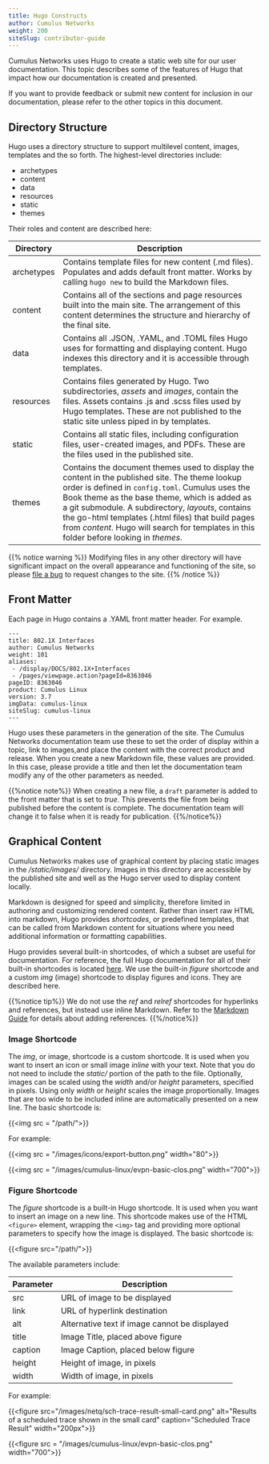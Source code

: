 ```yaml
---
title: Hugo Constructs
author: Cumulus Networks
weight: 200
siteSlug: contributor-guide
---
```

Cumulus Networks uses Hugo to create a static web site for our user documentation. This topic describes some of the features of Hugo that impact how our documentation is created and presented.

If you want to provide feedback or submit new content for inclusion in our documentation, please refer to the other topics in this document.

## Directory Structure

Hugo uses a directory structure to support multilevel content, images, templates and the so forth. The highest-level directories include:

- archetypes
- content
- data
- resources
- static
- themes

Their roles and content are described here:

| Directory | Description |
| ----------- | -------------- |
| archetypes | Contains template files for new content (.md files). Populates and adds default front matter. Works by calling `hugo new` to build the Markdown files. |
| content | Contains all of the sections and page resources built into the main site. The arrangement of this content determines the structure and hierarchy of the final site. |
| data | Contains all .JSON, .YAML, and .TOML files Hugo uses for formatting and displaying content. Hugo indexes this directory and it is accessible through templates. |
| resources | Contains files generated by Hugo. Two subdirectories, *assets* and *images*, contain the files. Assets contains .js and .scss files used by Hugo templates. These are not published to the static site unless piped in by templates. |
| static | Contains all static files, including configuration files, user-created images, and PDFs.  These are the files used in the published site. |
| themes | Contains the document themes used to display the content in the published site. The theme lookup order is defined in `config.toml`. Cumulus uses the Book theme as the base theme, which is added as a git submodule. A subdirectory, *layouts*, contains the go-html templates (.html files) that build pages from *content*. Hugo will search for templates in this folder before looking in *themes*. |

{{% notice warning %}}
Modifying files in any other directory will have significant impact on the overall appearance and functioning of the site, so please [file a bug](https://github.com/CumulusNetworks/docs/issues/new) to request changes to the site.
{{% /notice %}}

## Front Matter

Each page in Hugo contains a .YAML front matter header. For example.

```
---
title: 802.1X Interfaces
author: Cumulus Networks
weight: 101
aliases:
 - /display/DOCS/802.1X+Interfaces
 - /pages/viewpage.action?pageId=8363046
pageID: 8363046
product: Cumulus Linux
version: 3.7
imgData: cumulus-linux
siteSlug: cumulus-linux
---
```
Hugo uses these parameters in the generation of the site. The Cumulus Networks documentation team use these to set the order of display within a topic, link to images,and place the content with the correct product and release. When you create a new Markdown file, these values are provided. In this case, please provide a title and then let the documentation team modify any of the other parameters as needed.

{{%notice note%}}
When creating a new file, a `draft` parameter is added to the front matter that is set to *true*. This prevents the file from being published before the content is complete. The documentation team will change it to false when it is ready for publication.
{{%/notice%}}

## Graphical Content

Cumulus Networks makes use of graphical content by placing static images in the */static/images/* directory. Images in this directory are accessible by the published site and well as the Hugo server used to display content locally.

Markdown is designed for speed and simplicity, therefore limited in authoring and customizing rendered content. Rather than insert raw HTML into markdown, Hugo provides *shortcodes*, or predefined templates, that can be called from Markdown content for situations where you need additional information or formatting capabilities.

Hugo provides several built-in shortcodes, of which a subset are useful for documentation. For reference, the full Hugo documentation for all of their built-in shortcodes is located [here](https://gohugo.io/content-management/shortcodes/). We use the built-in *figure* shortcode and a custom *img* (image) shortcode to display figures and icons.  They are described here.

{{%notice tip%}}
We do not use the *ref* and *relref* shortcodes for hyperlinks and references, but instead use inline Markdown. Refer to the [Markdown Guide](../Markdown_Guide/) for details about adding references.
{{%/notice%}}

### Image Shortcode

The *img*, or image, shortcode is a custom shortcode. It is used when you want to insert an icon or small image *inline* with your text. Note that you do not need to include the *static/* portion of the path to the file. Optionally, images can be scaled using the *width* and/or *height* parameters, specified in pixels. Using only *width* or *height* scales the image proportionally. Images that are too wide to be included inline are automatically presented on a new line. The basic shortcode is:

\{\{\<img src = "/path/"\>\}\}

For example:

\{\{\<img src = "/images/icons/export-button.png"  width="80"\>\}\}

\{\{\<img src = "/images/cumulus-linux/evpn-basic-clos.png"  width="700"\>\}\}

### Figure Shortcode

The *figure* shortcode is a built-in Hugo shortcode. It is used when you want to insert an image on a new line. This shortcode makes use of the HTML `<figure>` element, wrapping the `<img>` tag and providing more optional parameters to specify how the image is displayed. The basic shortcode is:

\{\{\<figure src="/path/"\>\}\}

The available parameters include:

| Parameter | Description |
| ------------  |  ------------- |
| src | URL of image to be displayed |
| link | URL of hyperlink destination |
| alt | Alternative text if image cannot be displayed |
| title | Image Title, placed above figure |
| caption| Image Caption, placed below figure |
| height | Height of image, in pixels |
| width | Width of image, in pixels |

For example:

\{\{\<figure src="/images/netq/sch-trace-result-small-card.png" alt="Results of a scheduled trace shown in the small card" caption="Scheduled Trace Result" width="200px"\>\}\}

\{\{\<figure src = "/images/cumulus-linux/evpn-basic-clos.png"  width="700"\>\}\}
